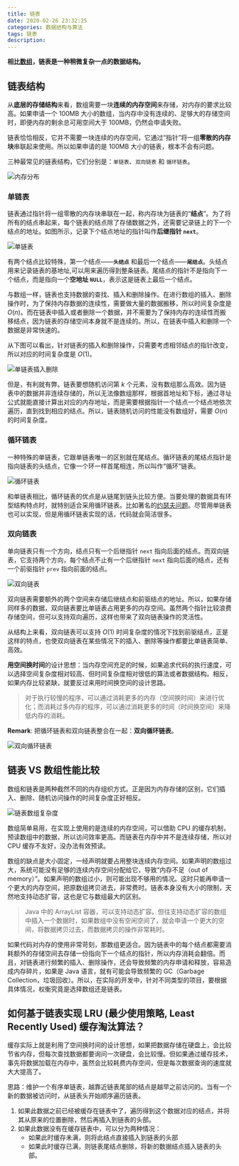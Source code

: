 ```yaml
---
title: 链表
date: 2020-02-26 23:32:25
categories: 数据结构与算法
tags: 链表
description:
---
```


**相比[数组](https://cnxiekun.github.io/2020/02/25/%E6%95%B0%E7%BB%84/)，链表是一种稍微复杂一点的数据结构。**

## 链表结构

从**底层的存储结构**来看，数组需要一块**连续的内存空间**来存储，对内存的要求比较高。如果申请一个 100MB 大小的数组，当内存中没有连续的、足够大的存储空间时，即便内存的剩余总可用空间大于 100MB，仍然会申请失败。

链表恰恰相反，它并不需要一块连续的内存空间，它通过“指针”将一组**零散的内存块**串联起来使用。所以如果申请的是 100MB 大小的链表，根本不会有问题。

三种最常见的链表结构，它们分别是：`单链表`、`双向链表` 和 `循环链表`。

<!--more-->

![内存分布](2020-02-26-链表/内存分布.jpg)

### 单链表

链表通过指针将一组零散的内存块串联在一起，称内存块为链表的“**结点**”。为了将所有的结点串起来，每个链表的结点除了存储数据之外，还需要记录链上的下一个结点的地址。如图所示，记录下个结点地址的指针叫作**后继指针 `next`**。

![单链表](2020-02-26-链表/单链表.jpg)

有两个结点比较特殊，第一个结点——**`头结点`** 和最后一个结点——**`尾结点`**。头结点用来记录链表的基地址,可以用来遍历得到整条链表。尾结点的指针不是指向下一个结点，而是指向一个**空地址 `NULL`**，表示这是链表上最后一个结点。

与数组一样，链表也支持数据的查找、插入和删除操作。在进行数组的插入、删除操作时，为了保持内存数据的连续性，需要做大量的数据搬移，所以时间复杂度是 $O(n)$。而在链表中插入或者删除一个数据，并不需要为了保持内存的连续性而搬移结点，因为链表的存储空间本身就不是连续的。所以，在链表中插入和删除一个数据是非常快速的。

从下图可以看出，针对链表的插入和删除操作，只需要考虑相邻结点的指针改变，所以对应的时间复杂度是 $O(1)$。

![单链表插入删除](2020-02-26-链表/单链表插入删除.jpg)

但是，有利就有弊。链表要想随机访问第 $k$ 个元素，没有数组那么高效。因为链表中的数据并非连续存储的，所以无法像数组那样，根据首地址和下标，通过寻址公式就能直接计算出对应的内存地址，而是需要根据指针一个结点一个结点地依次遍历，直到找到相应的结点。所以，链表随机访问的性能没有数组好，需要 $O(n)$ 的时间复杂度。

### 循环链表

一种特殊的单链表，它跟单链表唯一的区别就在尾结点。循环链表的尾结点指针是指向链表的头结点，它像一个环一样首尾相连，所以叫作“循环”链表。

![循环链表](2020-02-26-链表/循环链表.jpg)

和单链表相比，循环链表的优点是从链尾到链头比较方便。当要处理的数据具有环型结构特点时，就特别适合采用循环链表。比如著名的[约瑟夫问题](https://zh.wikipedia.org/wiki/%E7%BA%A6%E7%91%9F%E5%A4%AB%E6%96%AF%E9%97%AE%E9%A2%98)。尽管用单链表也可以实现，但是用循环链表实现的话，代码就会简洁很多。

### 双向链表

单向链表只有一个方向，结点只有一个后继指针 `next` 指向后面的结点。而双向链表，它支持两个方向，每个结点不止有一个后继指针 `next` 指向后面的结点，还有一个前驱指针 `prev` 指向前面的结点。

![双向链表](2020-02-26-链表/双向链表.jpg)

双向链表需要额外的两个空间来存储后继结点和前驱结点的地址。所以，如果存储同样多的数据，双向链表要比单链表占用更多的内存空间。虽然两个指针比较浪费存储空间，但可以支持双向遍历，这样也带来了双向链表操作的灵活性。

从结构上来看，双向链表可以支持 $O(1)$ 时间复杂度的情况下找到前驱结点，正是这样的特点，也使双向链表在某些情况下的插入、删除等操作都要比单链表简单、高效。

**用空间换时间**的设计思想：当内存空间充足的时候，如果追求代码的执行速度，可以选择空间复杂度相对较高、但时间复杂度相对很低的算法或者数据结构。相反，如果内存比较紧缺，就要反过来用时间换空间的设计思路。

> 对于执行较慢的程序，可以通过消耗更多的内存（空间换时间）来进行优化；而消耗过多内存的程序，可以通过消耗更多的时间（时间换空间）来降低内存的消耗。

**Remark**: 把循环链表和双向链表整合在一起：**双向循环链表**。

![双向循环链表](2020-02-26-链表/双向循环链表.jpg)

## 链表 VS 数组性能比较

数组和链表是两种截然不同的内存组织方式。正是因为内存存储的区别，它们插入、删除、随机访问操作的时间复杂度正好相反。

![链表数组复杂度](2020-02-26-链表/链表数组复杂度.jpg)

数组简单易用，在实现上使用的是连续的内存空间，可以借助 CPU 的缓存机制，预读数组中的数据，所以访问效率更高。而链表在内存中并不是连续存储，所以对 CPU 缓存不友好，没办法有效预读。

数组的缺点是大小固定，一经声明就要占用整块连续内存空间。如果声明的数组过大，系统可能没有足够的连续内存空间分配给它，导致“内存不足（out of memory）”。如果声明的数组过小，则可能出现不够用的情况。这时只能再申请一个更大的内存空间，把原数组拷贝进去，非常费时。链表本身没有大小的限制，天然地支持动态扩容，这也是它与数组最大的区别。

> Java 中的 ArrayList 容器，可以支持动态扩容。但往支持动态扩容的数组中插入一个数据时，如果数组中没有空闲空间了，就会申请一个更大的空间，将数据拷贝过去，而数据拷贝的操作非常耗时。

如果代码对内存的使用非常苛刻，那数组更适合。因为链表中的每个结点都需要消耗额外的存储空间去存储一份指向下一个结点的指针，所以内存消耗会翻倍。而且，对链表进行频繁的插入、删除操作，还会导致频繁的内存申请和释放，容易造成内存碎片，如果是 Java 语言，就有可能会导致频繁的 GC（Garbage Collection，垃圾回收）。所以，在实际的开发中，针对不同类型的项目，要根据具体情况，权衡究竟是选择数组还是链表。

## 如何基于链表实现 LRU (最少使用策略, Least Recently Used) 缓存淘汰算法？

缓存实际上就是利用了空间换时间的设计思想，如果把数据存储在硬盘上，会比较节省内存，但每次查找数据都要询问一次硬盘，会比较慢。但如果通过缓存技术，事先将数据加载在内存中，虽然会比较耗费内存空间，但是每次数据查询的速度就大大提高了。

思路：维护一个有序单链表，越靠近链表尾部的结点是越早之前访问的。当有一个新的数据被访问时，从链表头开始顺序遍历链表。

1. 如果此数据之前已经被缓存在链表中了，遍历得到这个数据对应的结点，并将其从原来的位置删除，然后再插入到链表的头部。
2. 如果此数据没有在缓存链表中，可以分为两种情况：
    - 如果此时缓存未满，则将此结点直接插入到链表的头部
    - 如果此时缓存已满，则链表尾结点删除，将新的数据结点插入链表的头部。
